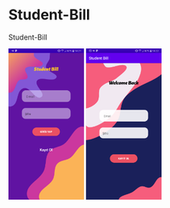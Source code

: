 # Student-Bill
 Student-Bill
 

 

 <img width="auto" height="300" src="https://github.com/mahmut-salih-cicek/Student-Bill/blob/main/Screenshot_20220418-142158.png?raw=true"/>
 
  <img width="auto" height="300" src="https://github.com/mahmut-salih-cicek/Student-Bill/blob/main/Screenshot_20220418-142206.png?raw=true"/>
 

 

